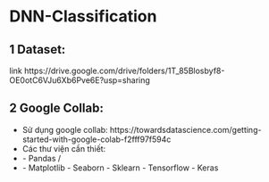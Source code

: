 # DNN-Classification
## 1 Dataset: 
<p> link https://drive.google.com/drive/folders/1T_85Blosbyf8-OE0otC6VJu6Xb6Pve6E?usp=sharing </p>

## 2 Google Collab:
<ul>
<li> Sử dụng google collab: <a> https://towardsdatascience.com/getting-started-with-google-colab-f2fff97f594c </a> </li>
<li> Các thư viện cần thiết: 
<li>  - Pandas /<li>
  - Matplotlib
  - Seaborn
  - Sklearn
  - Tensorflow
  - Keras
</li>
</ul>
